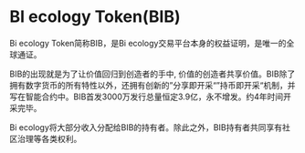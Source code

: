 # 

# BI ecology Token(BIB)

Bi ecology Token简称BIB，是Bi ecology交易平台本身的权益证明，是唯一的全球通证。 

BIB的出现就是为了让价值回归到创造者的手中, 价值的创造者共享价值。BIB除了拥有数字货币的所有特性以外，还拥有创新的”分享即开采“”持币即开采“机制，并写在智能合约中。BIB首发3000万发行总量恒定3.9亿，永不增发。约4年时间开采完毕。 

Bi ecology将大部分收入分配给BIB的持有者。除此之外，BIB持有者共同享有社区治理等各类权利。

